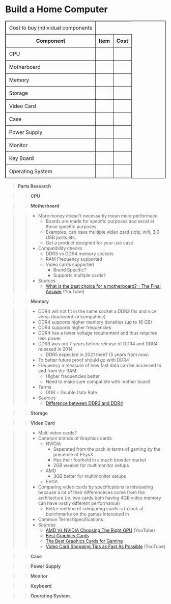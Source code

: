 # Build a Home Computer 

<style>
table, th, td {
    border: 1px solid black;
    border-collapse: collapse;
}
th, td {
    padding: 10px;
}
</style>
<div align="center">
<table>

  <tr>
  <td> Cost to buy individual components </td>
  </tr>

  <tr>
  <th> Component </th>
  <th> Item </th>
  <th> Cost </th>		
  </tr>

  <tr>
  <td style="text-align:left">CPU</td>
  <td style="text-align:left"> <a href="" target="_blank"> </a> </td>
  <td style="text-align:center">  </td>		
  </tr>

  <tr>
  <td style="text-align:left">Motherboard</td>
  <td style="text-align:left"> <a href="" target="_blank">  </a> </td>
  <td style="text-align:center">  </td>		
  </tr>

  <tr>
  <td style="text-align:left">Memory</td>
  <td style="text-align:left"> <a href="" target="_blank"> </a> </td>
  <td style="text-align:center">  </td>		
  </tr>

  <tr>
  <td style="text-align:left">Storage</td>
  <td style="text-align:left"> <a href="" target="_blank"> </a> </td>
  <td style="text-align:center">  </td>		
  </tr>

  <tr>
  <td style="text-align:left">Video Card</td>
  <td style="text-align:left"> <a href="" target="_blank"> </a> </td>
  <td style="text-align:center">  </td>		
  </tr>

  <tr>
  <td style="text-align:left">Case</td>
  <td style="text-align:left"> <a href="" target="_blank"> </a> </td>
  <td style="text-align:center">  </td>		
  </tr>

  <tr>
  <td style="text-align:left">Power Supply</td>
  <td style="text-align:left"> <a href="" target="_blank"> </a> </td>
  <td style="text-align:center">  </td>		
  </tr>

  <tr>
  <td style="text-align:left">Monitor</td>
  <td style="text-align:left"> <a href="" target="_blank"> </a> </td>
  <td style="text-align:center">  </td>		
  </tr>

  <tr>
  <td style="text-align:left">Key Board</td>
  <td style="text-align:left"> <a href="" target="_blank"> </a> </td>
  <td style="text-align:center">  </td>		
  </tr>

  <tr>
  <td style="text-align:left">Operating System</td>
  <td style="text-align:left"> <a href="" target="_blank"> </a> </td>
  <td style="text-align:center">  </td>		
  </tr>

</table>
</div>

> __Parts Research__

>> __CPU__

>> __Motherboard__

>> - More money doesn't necessarily mean more performace
>>      - Boards are made for specific purposes and excel at those specific
          purposes
>>      - Examples, can have multiple video card slots, wifi, 3.0 USB ports etc.
>>      - Get a product designed for your use case
>> - Compatibility checks
>>      - DDR3 vs DDR4 memory sockets
>>      - RAM Frequency supported
>>      - Video cards supported
>>          - Brand Specific?
>>          - Supports multiple cards?
>> - Sources
>>     - [What is the best choice for a motherboard? - The Final
         Answer](https://www.youtube.com/watch?v=cx8rS9_vNDo) (YouTube)

>> __Memory__

>> - DDR4 will not fit in the same socket a DDR3 fits and vice versa (backwards
     incompatible)
>> - DDR4 supports higher memory densities (up to 16 GB)
>> - DDR4 supports higher frequencies
>> - DDR4 has a lower voltage requirement and thus requires less power
>> - DDR3 was out 7 years before release of DDR4 and DDR4 released in 2014
>>      - DDR5 expected in 2021 then? (5 years from now)
>> - To better future proof should go with DDR4
>> - Frequency a measure of how fast data can be accessed to and from the RAM
>>      - Higher frequencies better
>>      - Need to make sure compatible with mother board
>> - Terms
>>      - DDR = Double Data Rate
>> - Sources
>>      - [Difference between DDR3 and
          DDR4](http://www.differencebetween.com/difference-between-ddr3-and-vs-ddr4/)

>> __Storage__

>> __Video Card__

>> - Multi video cards?
>> - Common brands of Graphics cards
>>      - NVIDIA 
>>          - Separated from the pack in terms of gaming by the precense of PhysX
>>          - Has their foothold in a much broader market
>>          - 2GB weaker for multimonitor setups
>>      - AMD
>>          - 3GB better for multimonitor setups
>>      - EVGA
>> - Comparing video cards by specifications is misleading because a lot
     of their differenceces come from the architecture (ie. two cards
     both having 4GB video memory can have vastly different performance)
>>      - Better method of comparing cards is to look at benchmarks on
          the games interested in
>> - Common Terms/Specifications
>> - Sources
>>      - [AMD Vs NVIDIA Choosing The Right
          GPU](https://www.youtube.com/watch?v=yG5dl_XEnck) (YouTube)
>>      - [Best Graphics
          Cards](http://www.tomshardware.com/reviews/best-gpus,4380.html#p1)
>>      - [The Best Graphics Cards for
          Gaming](http://www.pcmag.com/article2/0,2817,2422133,00.asp)
>>      - [Video Card Shopping Tips as Fast As
          Possible](https://www.youtube.com/watch?v=c3BKuNXdM5A)
          (YouTube)

>> __Case__

>> __Power Supply__

>> __Monitor__

>> __Keyboard__

>> __Operating System__
